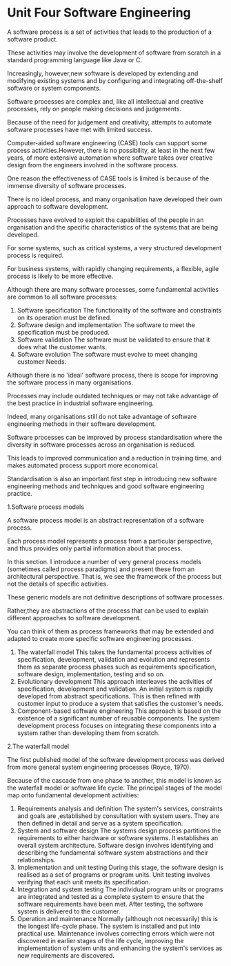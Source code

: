 # Unit Four Software Engineering

A software process is a set of activities that leads to the production of a software product. 



These activities may involve the development of software from scratch in a standard programming language like Java or C.



Increasingly, however,new software is developed by extending and modifying existing systems and by configuring and integrating off-the-shelf software or system components.



Software processes are complex and, like all intellectual and creative processes, rely on people making decisions and judgements.



Because of the need for judgement and creativity, attempts to automate software processes have met with limited success.



Computer-aided software engineering (CASE) tools can support some process activities.However, there is no possibility, at least in the next few years, of more extensive automation where software takes over creative design from the engineers involved in the software process.



One reason the effectiveness of CASE tools is limited is because of the immense diversity of software processes. 



There is no ideal process, and many organisation have developed their own approach to software development. 



Processes have evolved to exploit the capabilities of the people in an organisation and the specific characteristics of the systems that are being developed. 



For some systems, such as critical systems, a very structured development process is required.



For business systems, with rapidly changing requirements, a flexible, agile process is likely to be more effective.



Although there are many software processes, some fundamental activities are common to all software processes:



1. Software specification  The functionality of the software and constraints on its operation must be defined.
2. Software design and implementation  The software to meet the specification must be produced.
3. Software validation  The software must be validated to ensure that it does what the customer wants.
4. Software evolution The software must evolve to meet changing customer Needs.



Although there is no 'ideal' software process, there is scope for improving the software process in many organisations. 



Processes may include outdated techniques or may not take advantage of the best practice in industrial software engineering. 



Indeed, many organisations still do not take advantage of software engineering methods in their software development.



Software processes can be improved by process standardisation where the diversity in software processes across an organisation is reduced. 



This leads to improved communication and a reduction in training time, and makes automated process support more economical.



Standardisation is also an important first step in introducing new software engineering methods and techniques and good software engineering practice. 



1.Software process models



A software process model is an abstract representation of a software process.



Each process model represents a process from a particular perspective, and thus provides only partial information about that process. 



In this section. I introduce a number of very general process models (sometimes called process paradigms) and present these from an architectural perspective.  That is, we see the framework of the process but not the details of specific activities.



These generic models are not definitive descriptions of software processes.



Rather,they are abstractions of the process that can be used to explain different approaches to software development.



 You can think of them as process frameworks that may be extended and adapted to create more specific software engineering processes.



1. The waterfall model This takes the fundamental process activities of specification, development, validation and evolution and represents them as separate process phases such as requirements specification, software design, implementation, testing and so on.
2. Evolutionary development  This approach interleaves the activities of specification, development and validation. An initial system is rapidly developed from abstract specifications. This is then refined with customer input to produce a system that satisfies the customer's needs.
3. Component-based software engineering  This approach is based on the existence of a significant number of reusable components. The system development process focuses on integrating these components into a system rather than developing them from scratch.



2.The waterfall model



The first published model of the software development process was derived from more general system engineering processes (Royce, 1970).



 Because of the cascade from one phase to another, this model is known as the waterfall model or software life cycle. The principal stages of the model map onto fundamental development activities:



1. Requirements analysis and definition  The system's services, constraints and goals are ,established by consultation with system users. They are then defined in detail and serve as a system specification.
2. System and software design  The systems design process partitions the requirements to either hardware or software systems. It establishes an overall system architecture. Software design involves identifying and describing the fundamental software system abstractions and their relationships.
3. Implementation and unit testing  During this stage, the software design is realised as a set of programs or program units. Unit testing involves verifying that each unit meets its specification.
4. Integration and system testing  The individual program units or programs are integrated and tested as a complete system to ensure that the software requirements have been met. After testing, the software system is delivered to the customer.
5. Operation and maintenance  Normally (although not necessarily) this is the longest life-cycle phase. The system is installed and put into practical use. Maintenance involves correcting errors which were not discovered in earlier stages of the life cycle, improving the implementation of system units and enhancing the system's services as new requirements are discovered.





